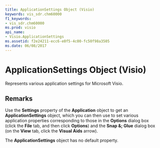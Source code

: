```yaml
---
title: ApplicationSettings Object (Visio)
keywords: vis_sdr.chm60000
f1_keywords:
- vis_sdr.chm60000
ms.prod: visio
api_name:
- Visio.ApplicationSettings
ms.assetid: f2e24211-ecc6-e0f5-4c00-fc50f98a3505
ms.date: 06/08/2017
---
```



# ApplicationSettings Object (Visio)

Represents various application settings for Microsoft Visio.


## Remarks

Use the **Settings** property of the **Application** object to get an **ApplicationSettings** object, which you can then use to set various application properties corresponding to those in the **Options** dialog box (click the **File** tab, and then click **Options**) and the **Snap &; Glue** dialog box (on the **View** tab, click the **Visual Aids** arrow).

The **ApplicationSettings** object has no default property.


